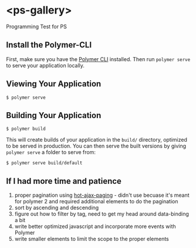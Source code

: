 # \<ps-gallery\>

Programming Test for PS

## Install the Polymer-CLI

First, make sure you have the [Polymer CLI](https://www.npmjs.com/package/polymer-cli) installed. Then run `polymer serve` to serve your application locally.

## Viewing Your Application

```
$ polymer serve
```

## Building Your Application

```
$ polymer build
```

This will create builds of your application in the `build/` directory, optimized to be served in production. You can then serve the built versions by giving `polymer serve` a folder to serve from:

```
$ polymer serve build/default
```

## If I had more time and patience
1. proper pagination using [hot-ajax-paging](https://www.webcomponents.org/element/mercmobily/hot-ajax-paging) - didn't use becuase it's meant for polymer 2 and required additional elements to do the pagination
2. sort by ascending and descending
3. figure out how to filter by tag, need to get my head around data-binding a bit
4. write better optimized javascript and incorporate more events with Polymer
5. write smaller elements to limit the scope to the proper elements

